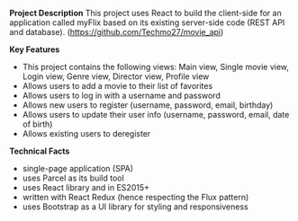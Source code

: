 **Project Description**
This project uses React to build the client-side for an application called myFlix based on its existing server-side code (REST API and database). (https://github.com/Techmo27/movie_api)

**Key Features**

* This project contains the following views: Main view, Single movie view, Login view, Genre view, Director view, Profile view
* Allows users to add a movie to their list of favorites
* Allows users to log in with a username and password
* Allows new users to register (username, password, email, birthday)
* Allows users to update their user info (username, password, email, date of birth)
* Allows existing users to deregister

**Technical Facts**
* single-page application (SPA)
* uses Parcel as its build tool
* uses React library and in ES2015+
* written with React Redux (hence respecting the Flux pattern)
* uses Bootstrap as a UI library for styling and responsiveness



